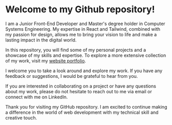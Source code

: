 # Welcome to my Github repository!

I am a Junior Front-End Developer and Master's degree holder in Computer Systems Engineering. My expertise in React and Tailwind, combined with my passion for design, allows me to bring your vision to life and make a lasting impact in the digital world.

In this repository, you will find some of my personal projects and a showcase of my skills and expertise. To explore a more extensive collection of my work, visit my [website portfolio](https://issamathamena.site).

I welcome you to take a look around and explore my work. If you have any feedback or suggestions, I would be grateful to hear from you.

If you are interested in collaborating on a project or have any questions about my work, please do not hesitate to reach out to me via email or connect with me on LinkedIn.

Thank you for visiting my GitHub repository. I am excited to continue making a difference in the world of web development with my technical skill and creative touch.
<!---
IssamAth/IssamAth is a ✨ special ✨ repository because its `README.md` (this file) appears on your GitHub profile.
You can click the Preview link to take a look at your changes.
--->
